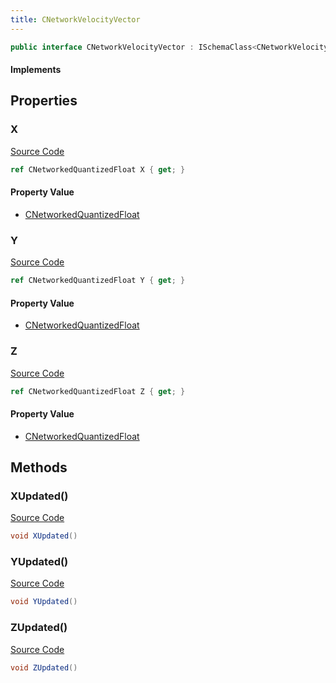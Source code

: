 ```yaml
---
title: CNetworkVelocityVector
---
```


```csharp
public interface CNetworkVelocityVector : ISchemaClass<CNetworkVelocityVector>, ISchemaField, ISchemaClass, INativeHandle
```

#### Implements

## Properties

### X

[Source Code](https://github.com/swiftly-solution/swiftlys2/blob/main/managed/src/SwiftlyS2.Generated/Schemas/Interfaces/CNetworkVelocityVector.cs#L17)

```csharp
ref CNetworkedQuantizedFloat X { get; }
```

#### Property Value

- [CNetworkedQuantizedFloat](/docs/api/shared/natives/cnetworkedquantizedfloat)

### Y

[Source Code](https://github.com/swiftly-solution/swiftlys2/blob/main/managed/src/SwiftlyS2.Generated/Schemas/Interfaces/CNetworkVelocityVector.cs#L19)

```csharp
ref CNetworkedQuantizedFloat Y { get; }
```

#### Property Value

- [CNetworkedQuantizedFloat](/docs/api/shared/natives/cnetworkedquantizedfloat)

### Z

[Source Code](https://github.com/swiftly-solution/swiftlys2/blob/main/managed/src/SwiftlyS2.Generated/Schemas/Interfaces/CNetworkVelocityVector.cs#L21)

```csharp
ref CNetworkedQuantizedFloat Z { get; }
```

#### Property Value

- [CNetworkedQuantizedFloat](/docs/api/shared/natives/cnetworkedquantizedfloat)

## Methods

### XUpdated()

[Source Code](https://github.com/swiftly-solution/swiftlys2/blob/main/managed/src/SwiftlyS2.Generated/Schemas/Interfaces/CNetworkVelocityVector.cs#L23)

```csharp
void XUpdated()
```

### YUpdated()

[Source Code](https://github.com/swiftly-solution/swiftlys2/blob/main/managed/src/SwiftlyS2.Generated/Schemas/Interfaces/CNetworkVelocityVector.cs#L24)

```csharp
void YUpdated()
```

### ZUpdated()

[Source Code](https://github.com/swiftly-solution/swiftlys2/blob/main/managed/src/SwiftlyS2.Generated/Schemas/Interfaces/CNetworkVelocityVector.cs#L25)

```csharp
void ZUpdated()
```

